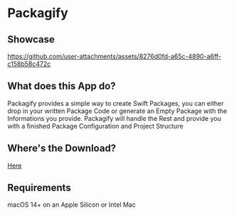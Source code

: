 # Packagify

## Showcase


https://github.com/user-attachments/assets/8276d0fd-a65c-4890-a6ff-c158b58c472c


## What does this App do?
Packagify provides a simple way to create Swift Packages, you can either drop in your written Package Code or generate an Empty Package with the Informations you provide. Packagify will handle the Rest and provide you with a finished Package Configuration and Project Structure

## Where's the Download?
[Here](https://github.com/timi2506/Packagify/releases/latest)

## Requirements
macOS 14+ on an Apple Silicon or Intel Mac
